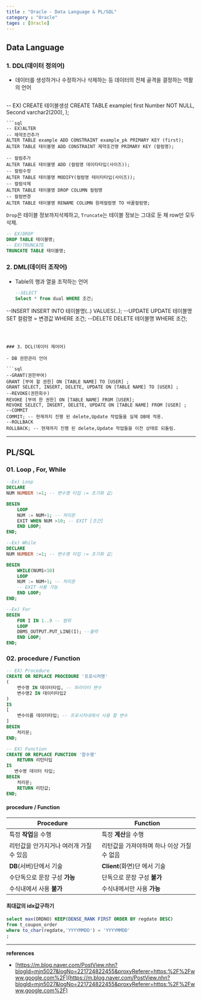 ```yaml
---
title : "Oracle - Data Language & PL/SQL"
category : "Oracle"
tages : [Oracle]
---
```




## Data Language

### 1. DDL(데이터 정의어)

- 데이터를 생성하거나 수정하거나 삭제하는 등  데이터의 전체 골격을 결정하는 역활의 언어

  ```sql
-- EX) CREATE 테이블생성
  CREATE TABLE example(
      first	Number			NOT NULL,
      Second	varchar2(200),
);
  ```
  ```sql
  -- EX)ALTER
  -- 제약조건추가
  ALTER TABLE example ADD CONSTRAINT example_pk PRIMARY KEY (first);
  ALTER TABLE 테이블명 ADD CONSTRAINT 제약조건명 PRIMARY KEY (컬럼명);
  
  -- 컬럼추가
  ALTER TABLE 테이블명 ADD (컬럼명 데이타타입(사이즈));
  -- 컬럼수정
  ALTER TABLE 테이블명 MODIFY(컬럼명 테이타타입(사이즈));
  -- 컬럼삭제
  ALTER TABLE 테이블명 DROP COLUMN 컬럼명
  -- 컬럼변경
  ALTER TABLE 테이블명 RENAME COLUMN 원래컬럼명 TO 바꿀컬럼명;
  ```
  `Drop`은 테이블 정보까지삭제하고, `Truncate`는 테이블 정보는 그대로 둔 채 row만 모두 삭제.
  
  ```sql
  -- EX)DROP
  DROP TABLE 테이블명;
  -- EX)TRUNCATE
  TRUNCATE TABLE 테이블명;
  ```
  
  

### 2. DML(데이터 조작어)

- Table의 행과 열을 조작하는 언어

  ```sql
  --SELECT
  Select * from dual WHERE 조건;
--INSERT
  INSERT INTO 테이블명(..) VALUES(..);
  --UPDATE
  UPDATE 테이블명 SET 컬럼명 = 변경값 WHERE 조건;
  --DELETE
  DELETE 테이블명 WHERE 조건;
  ```
  
  

### 3. DCL(데이터 제어어)

- DB 권한관리 언어

  ```sql
  --GRANT(권한부여)
  GRANT [부여 할 권한] ON [TABLE NAME] TO [USER] ;
GRANT SELECT, INSERT, DELETE, UPDATE ON [TABLE NAME] TO [USER] ;
  --REVOKE(권한회수)
  REVOKE [부여 한 권한] ON [TABLE NAME] FROM [USER];
  REVOKE SELECT, INSERT, DELETE, UPDATE ON [TABLE NAME] FROM [USER] ;
  --COMMIT 
  COMMIT; -- 현재까지 진행 된 delete,Update 작업들을 실제 DB에 적용.
  --ROLLBACK
  ROLLBACK; -- 현재까지 진행 된 delete,Update 작업들을 이전 상태로 되돌림.
  ```
  
  

----

## PL/SQL

### 01. Loop , For, While

```sql
--Ex) Loop
DECLARE
NUM NUMBER :=1; -- 변수명 타입 := 초기화 값;

BEGIN
    LOOP 
    NUM := NUM+1; -- 처리문
    EXIT WHEN NUM >10; -- EXIT [조건]
    END LOOP;
END;
```
```sql
--Ex) While
DECLARE
NUM NUMBER :=1; -- 변수명 타입 := 초기화 값;

BEGIN
	WHILE(NUM1<10)
    LOOP 
    NUM := NUM+1; -- 처리문
    -- EXIT 사용 가능
    END LOOP;
END;
```

```sql
--Ex) For
BEGIN
    FOR I IN 1..9 -- 범위
    LOOP
    DBMS_OUTPUT.PUT_LINE(I); --출력
    END LOOP;
END;
```



### 02. procedure / Function

```sql
-- EX) Procedure
CREATE OR REPLACE PROCEDURE '프로시저명'
(
	변수명 IN 데이터타입, -- 파라미터 변수
	변수명2 IN 데이터타입2
)
IS
[
    변수이름 데이터타입; -- 프로시저내에서 사용 할 변수
]
BEGIN
	처리문;
END;

-- EX) Function
CREATE OR REPLACE FUNCTION '함수명'
    RETURN 리턴타입
IS
   변수명 데이터 타입;
BEGIN
	처리문;
    RETURN 리턴값;
END;
```

#### 	procedure / Function

| Procedure                               | Function                                   |
| --------------------------------------- | ------------------------------------------ |
| 특정 **작업**을 수행                    | 특정 **계산**을 수행                       |
| 리턴값을 안가지거나 여러개 가질 수 있음 | 리턴값을 가져야하며 하나 이상 가질 수 없음 |
| **DB**(서버)단에서 기술                 | **Client**(화면)단 에서 기술               |
| 수단독으로 문장 구성 **가능**           | 단독으로 문장 구성 **불가**                |
| 수식내에서 사용 **불가**                | 수식내에서만 사용 **가능**                 |



#### 최대값의 idx값구하기

```sql
select max(ORDNO) KEEP(DENSE_RANK FIRST ORDER BY regdate DESC) 
from t_coupon_order 
where to_char(regdate,'YYYYMMDD') = 'YYYYMMDD'
;
```



---

**references**

- [https://m.blog.naver.com/PostView.nhn?blogId=mjn5027&logNo=221724822455&proxyReferer=https:%2F%2Fwww.google.com%2F](https://m.blog.naver.com/PostView.nhn?blogId=mjn5027&logNo=221724822455&proxyReferer=https:%2F%2Fwww.google.com%2F)